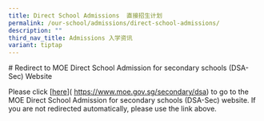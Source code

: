```yaml
---
title: Direct School Admissions  直接招生计划
permalink: /our-school/admissions/direct-school-admissions/
description: ""
third_nav_title: Admissions 入学资讯
variant: tiptap
---
```

<p># Redirect to MOE Direct School Admission for secondary schools (DSA-Sec)
Website</p>
<p></p>
<p>Please click [<a href="https://www.moe.gov.sg/secondary/dsa" rel="noopener nofollow" target="_blank">here</a>](
<a href="https://www.moe.gov.sg/secondary/dsa" rel="noopener nofollow" target="_blank">https://www.moe.gov.sg/secondary/dsa</a>) to go to the MOE Direct School
Admission for secondary schools (DSA-Sec) website. If you are not redirected
automatically, please use the link above.</p>